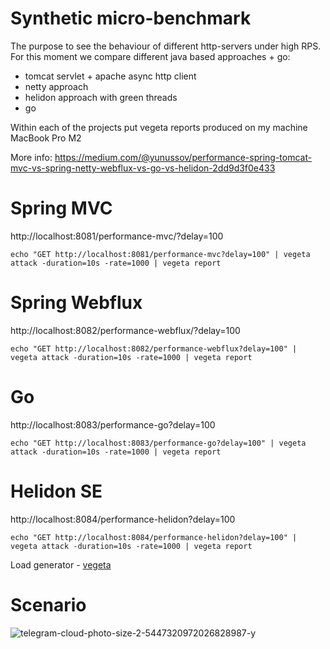 # Synthetic micro-benchmark

The purpose to see the behaviour of different http-servers under high RPS.
For this moment we compare different java based approaches + go:
- tomcat servlet + apache async http client
- netty approach
- helidon approach with green threads
- go

Within each of the projects put vegeta reports produced on my machine MacBook Pro M2

More info: https://medium.com/@yunussov/performance-spring-tomcat-mvc-vs-spring-netty-webflux-vs-go-vs-helidon-2dd9d3f0e433

# Spring MVC

http://localhost:8081/performance-mvc/?delay=100

```
echo "GET http://localhost:8081/performance-mvc?delay=100" | vegeta attack -duration=10s -rate=1000 | vegeta report
```

# Spring Webflux

http://localhost:8082/performance-webflux/?delay=100

```
echo "GET http://localhost:8082/performance-webflux?delay=100" | vegeta attack -duration=10s -rate=1000 | vegeta report
```

# Go

http://localhost:8083/performance-go?delay=100

```
echo "GET http://localhost:8083/performance-go?delay=100" | vegeta attack -duration=10s -rate=1000 | vegeta report
```

# Helidon SE

http://localhost:8084/performance-helidon?delay=100

```
echo "GET http://localhost:8084/performance-helidon?delay=100" | vegeta attack -duration=10s -rate=1000 | vegeta report
```

Load generator - [vegeta](https://github.com/tsenart/vegeta)

# Scenario 
![telegram-cloud-photo-size-2-5447320972026828987-y](https://github.com/RassulYunussov/performance-api-webflux-vs-mvc-vs-golang/assets/19565394/de079db5-2920-460d-959d-13158f4c615c)

